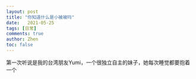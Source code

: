 ```yaml
---
layout: post
title: "你知道什么是小被被吗"
date:   2021-05-25
tags: [日常]
comments: true
author: Zhen
toc: false
---
```

第一次听说是我的台湾朋友Yumi，一个很独立自主的妹子，她每次睡觉都要抱着一个
<!--stackedit_data:
eyJoaXN0b3J5IjpbMTQ4NTU3MTMwNV19
-->